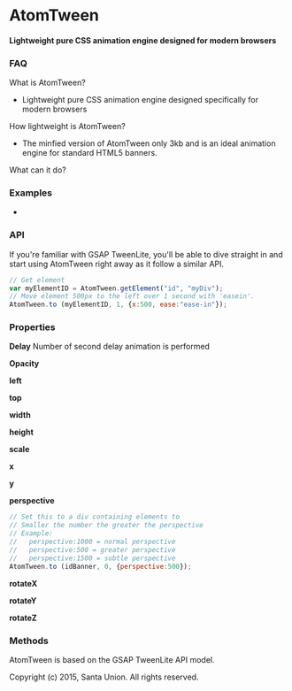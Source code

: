 # AtomTween

#### Lightweight pure CSS animation engine designed for modern browsers

### FAQ

What is AtomTween?
- Lightweight pure CSS animation engine designed specifically for modern browsers


How lightweight is AtomTween?
- The minfied version of AtomTween only 3kb and is an ideal animation engine for standard HTML5 banners.

What can it do?

### Examples



-

### API

If you're familiar with GSAP TweenLite, you'll be able to dive straight in and start using AtomTween right away as it follow a similar API.

```javascript
// Get element
var myElementID	= AtomTween.getElement("id", "myDiv");
// Move element 500px to the left over 1 second with 'easein'.
AtomTween.to (myElementID, 1, {x:500, ease:"ease-in"});
```


### Properties

**Delay**
Number of second delay animation is performed


**Opacity**


**left**


**top**

**width**


**height**

**scale**


**x**


**y**


**perspective**

```javascript
// Set this to a div containing elements to 
// Smaller the number the greater the perspective
// Example:
//   perspective:1000 = normal perspective
//   perspective:500 = greater perspective
//   perspective:1500 = subtle perspective
AtomTween.to (idBanner, 0, {perspective:500}); 
```


**rotateX**

**rotateY**

**rotateZ**



### Methods



AtomTween is based on the GSAP TweenLite API model.


Copyright (c) 2015, Santa Union. All rights reserved.
